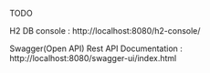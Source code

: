 TODO

H2 DB console : http://localhost:8080/h2-console/

Swagger(Open API) Rest API Documentation : http://localhost:8080/swagger-ui/index.html
